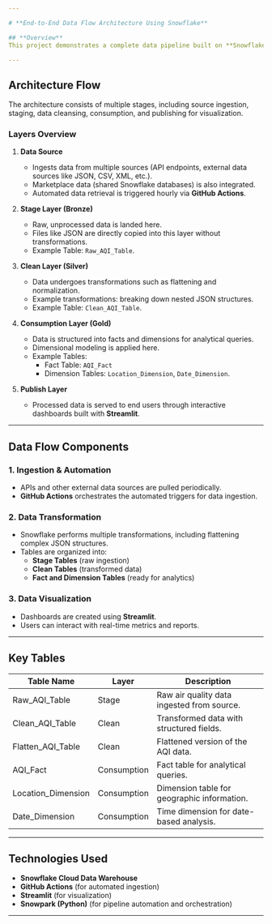```yaml
---

# **End-to-End Data Flow Architecture Using Snowflake**

## **Overview**
This project demonstrates a complete data pipeline built on **Snowflake Cloud Data Warehouse**, following a layered architecture. The system automates data ingestion, transformation, and reporting, utilizing tools like **GitHub Actions**, **API sources**, and **Snowflake's native features**. The architecture ensures clean, reliable, and timely data for business insights through dashboards.

---
```


## **Architecture Flow**
The architecture consists of multiple stages, including source ingestion, staging, data cleansing, consumption, and publishing for visualization.  

### **Layers Overview**
1. **Data Source**  
   - Ingests data from multiple sources (API endpoints, external data sources like JSON, CSV, XML, etc.).  
   - Marketplace data (shared Snowflake databases) is also integrated.  
   - Automated data retrieval is triggered hourly via **GitHub Actions**.

2. **Stage Layer (Bronze)**  
   - Raw, unprocessed data is landed here.  
   - Files like JSON are directly copied into this layer without transformations.  
   - Example Table: `Raw_AQI_Table`.

3. **Clean Layer (Silver)**  
   - Data undergoes transformations such as flattening and normalization.  
   - Example transformations: breaking down nested JSON structures.  
   - Example Table: `Clean_AQI_Table`.

4. **Consumption Layer (Gold)**  
   - Data is structured into facts and dimensions for analytical queries.  
   - Dimensional modeling is applied here.  
   - Example Tables:
     - Fact Table: `AQI_Fact`
     - Dimension Tables: `Location_Dimension`, `Date_Dimension`.

5. **Publish Layer**  
   - Processed data is served to end users through interactive dashboards built with **Streamlit**.

---

## **Data Flow Components**
### **1. Ingestion & Automation**
- APIs and other external data sources are pulled periodically.
- **GitHub Actions** orchestrates the automated triggers for data ingestion.
  
### **2. Data Transformation**
- Snowflake performs multiple transformations, including flattening complex JSON structures.
- Tables are organized into:
  - **Stage Tables** (raw ingestion)
  - **Clean Tables** (transformed data)
  - **Fact and Dimension Tables** (ready for analytics)

### **3. Data Visualization**
- Dashboards are created using **Streamlit**.
- Users can interact with real-time metrics and reports.

---

## **Key Tables**
| Table Name           | Layer         | Description                                  |
|----------------------|---------------|----------------------------------------------|
| Raw_AQI_Table        | Stage         | Raw air quality data ingested from source.   |
| Clean_AQI_Table      | Clean         | Transformed data with structured fields.     |
| Flatten_AQI_Table    | Clean         | Flattened version of the AQI data.           |
| AQI_Fact             | Consumption   | Fact table for analytical queries.           |
| Location_Dimension   | Consumption   | Dimension table for geographic information.  |
| Date_Dimension       | Consumption   | Time dimension for date-based analysis.      |

---

## **Technologies Used**
- **Snowflake Cloud Data Warehouse**  
- **GitHub Actions** (for automated ingestion)  
- **Streamlit** (for visualization)  
- **Snowpark (Python)** (for pipeline automation and orchestration)  

---
